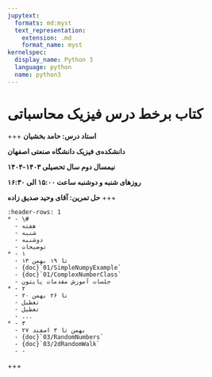 ```yaml
---
jupytext:
  formats: md:myst
  text_representation:
    extension: .md
    format_name: myst
kernelspec:
  display_name: Python 3
  language: python
  name: python3
---
```



# کتاب برخط درس فیزیک محاسباتی
+++
**استاد درس: حامد بخشیان**

**دانشکده‌ی فیزیک دانشگاه صنعتی اصفهان**

**نیمسال دوم سال تحصیلی ۱۴۰۳-۱۴۰۴**

**روزهای شنبه و دوشنبه ساعت ۱۵:۰۰ الی ۱۶:۳۰**

**حل تمرین: آقای وحید صدیق زاده**
+++
```{list-table}
:header-rows: 1
* - \#
  - هفته
  - شنبه 
  - دوشنبه 
  - توضیحات
* - ۱
  - ۱۳ تا ۱۹ بهمن
  - {doc}`01/SimpleNumpyExample`
  - {doc}`01/ComplexNumberClass`
  - جلسات آموزش مقدمات پایتون
* - ۲
  - ۲۰ تا ۲۶ بهمن
  - تعطیل
  - تعطیل
  - ...
* - ۳
  - ۲۷ بهمن تا ۳ اسفند
  - {doc}`03/RandomNumbers`
  - {doc}`03/2dRandomWalk`
  - -
```
+++


```{tableofcontents}
```
